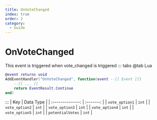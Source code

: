 ```yaml
---
title: OnVoteChanged
index: true
order: 2
category:
  - Guide
---
```


# OnVoteChanged
This event is triggered when vote_changed is triggered
::: tabs
@tab Lua
```lua
@event returns void
AddEventHandler("OnVoteChanged", function(event --[[ Event ]])
    --[[ ... ]]
    return EventResult.Continue
end)
```

:::
|        Key       | Data Type |
| :--------------: | :-------: |
|  `vote_option1`  |   `int`   |
|  `vote_option2`  |   `int`   |
|  `vote_option3`  |   `int`   |
|  `vote_option4`  |   `int`   |
|  `vote_option5`  |   `int`   |
| `potentialVotes` |   `int`   |